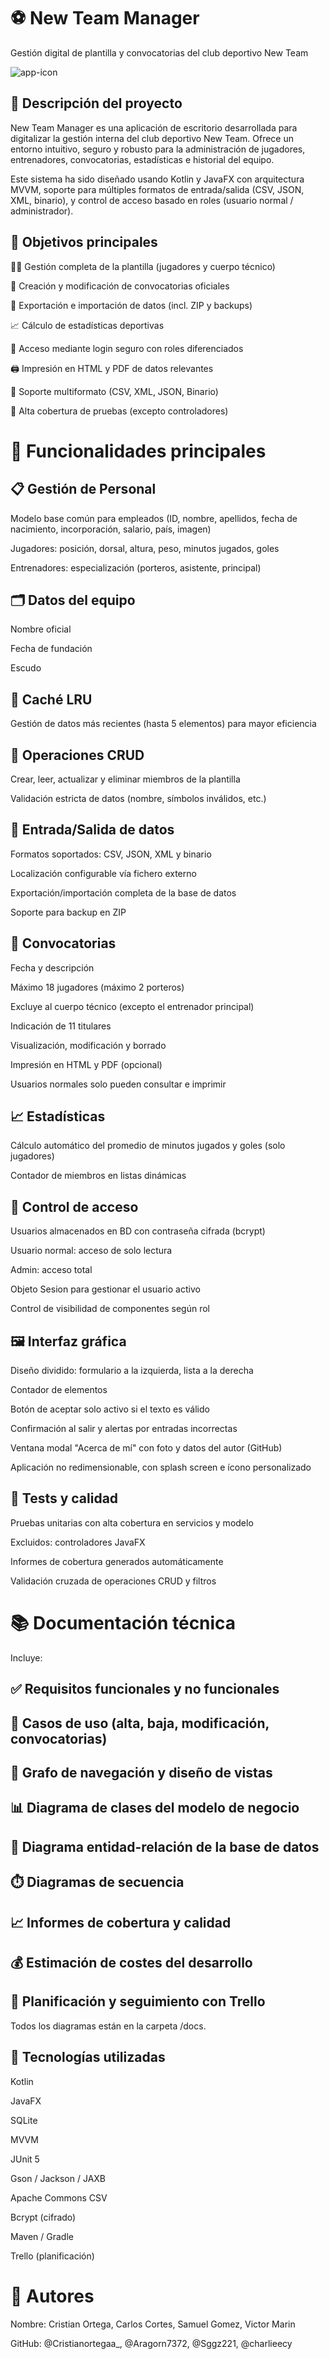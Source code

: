# ⚽ New Team Manager

Gestión digital de plantilla y convocatorias del club deportivo New Team

![app-icon](src/main/resources/org/example/newteamultimateedition/media/logo.png)



## 📝 Descripción del proyecto
New Team Manager es una aplicación de escritorio desarrollada para digitalizar la gestión interna del club deportivo New Team. Ofrece un entorno intuitivo, seguro y robusto para la administración de jugadores, entrenadores, convocatorias, estadísticas e historial del equipo.

Este sistema ha sido diseñado usando Kotlin y JavaFX con arquitectura MVVM, soporte para múltiples formatos de entrada/salida (CSV, JSON, XML, binario), y control de acceso basado en roles (usuario normal / administrador).

## 🎯 Objetivos principales
🧑‍💼 Gestión completa de la plantilla (jugadores y cuerpo técnico)

📅 Creación y modificación de convocatorias oficiales

🧾 Exportación e importación de datos (incl. ZIP y backups)

📈 Cálculo de estadísticas deportivas

🔐 Acceso mediante login seguro con roles diferenciados

🖨️ Impresión en HTML y PDF de datos relevantes

📂 Soporte multiformato (CSV, XML, JSON, Binario)

🧪 Alta cobertura de pruebas (excepto controladores)

# 🧩 Funcionalidades principales
## 📋 Gestión de Personal
Modelo base común para empleados (ID, nombre, apellidos, fecha de nacimiento, incorporación, salario, país, imagen)

Jugadores: posición, dorsal, altura, peso, minutos jugados, goles

Entrenadores: especialización (porteros, asistente, principal)

## 🗂️ Datos del equipo
Nombre oficial

Fecha de fundación

Escudo 

## 🧠 Caché LRU
Gestión de datos más recientes (hasta 5 elementos) para mayor eficiencia

## 🔄 Operaciones CRUD
Crear, leer, actualizar y eliminar miembros de la plantilla

Validación estricta de datos (nombre, símbolos inválidos, etc.)

## 📁 Entrada/Salida de datos
Formatos soportados: CSV, JSON, XML y binario

Localización configurable vía fichero externo

Exportación/importación completa de la base de datos

Soporte para backup en ZIP

## 🧾 Convocatorias
Fecha y descripción

Máximo 18 jugadores (máximo 2 porteros)

Excluye al cuerpo técnico (excepto el entrenador principal)

Indicación de 11 titulares

Visualización, modificación y borrado

Impresión en HTML y PDF (opcional)

Usuarios normales solo pueden consultar e imprimir

## 📈 Estadísticas
Cálculo automático del promedio de minutos jugados y goles (solo jugadores)

Contador de miembros en listas dinámicas

## 👥 Control de acceso
Usuarios almacenados en BD con contraseña cifrada (bcrypt)

Usuario normal: acceso de solo lectura

Admin: acceso total

Objeto Sesion para gestionar el usuario activo

Control de visibilidad de componentes según rol

## 🖼️ Interfaz gráfica
Diseño dividido: formulario a la izquierda, lista a la derecha

Contador de elementos

Botón de aceptar solo activo si el texto es válido

Confirmación al salir y alertas por entradas incorrectas

Ventana modal "Acerca de mí" con foto y datos del autor (GitHub)

Aplicación no redimensionable, con splash screen e ícono personalizado

## 🧪 Tests y calidad
Pruebas unitarias con alta cobertura en servicios y modelo

Excluidos: controladores JavaFX

Informes de cobertura generados automáticamente

Validación cruzada de operaciones CRUD y filtros

# 📚 Documentación técnica
Incluye:

## ✅ Requisitos funcionales y no funcionales

## 📄 Casos de uso (alta, baja, modificación, convocatorias)

## 🧭 Grafo de navegación y diseño de vistas

## 📊 Diagrama de clases del modelo de negocio

##  🧱 Diagrama entidad-relación de la base de datos

## ⏱️ Diagramas de secuencia

## 📈 Informes de cobertura y calidad

## 💰 Estimación de costes del desarrollo

## 📆 Planificación y seguimiento con Trello

Todos los diagramas están en la carpeta /docs.

## 📌 Tecnologías utilizadas
Kotlin

JavaFX

SQLite

MVVM

JUnit 5

Gson / Jackson / JAXB

Apache Commons CSV

Bcrypt (cifrado)

Maven / Gradle

Trello (planificación)

# 👤 Autores
Nombre: Cristian Ortega, Carlos Cortes, Samuel Gomez, Victor Marin

GitHub: @Cristianortegaa_, @Aragorn7372, @Sggz221, @charlieecy
